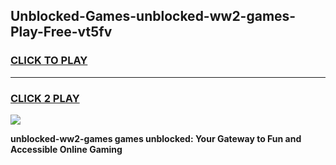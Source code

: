 
## Unblocked-Games-unblocked-ww2-games-Play-Free-vt5fv
<h3>
<a href="https://premium76.site?title=unblocked-ww2-games&ref=23A">CLICK TO PLAY</a></h3>
<hr>

<h3>
<a href="https://premium76.site?title=unblocked-ww2-games&ref=23A">CLICK 2 PLAY</a>
  
</h3>

<a href="https://premium76.site?title=unblocked-ww2-games&ref=23A"><img src="https://clearcache.store/games.png"></a>


**unblocked-ww2-games games unblocked: Your Gateway to Fun and Accessible Online Gaming**
